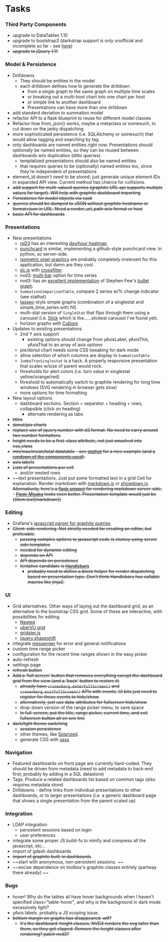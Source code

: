 # Tasks

### Third Party Components

- upgrade to DataTables 1.10
- upgrade to bootstrap3 (darkstrap support is only unofficial and
  incomplete so far - see
  [here](https://github.com/danneu/darkstrap/issues/17))
- ~~upgrade to jQuery 1.11~~

### Model & Persistence

- Drilldowns
  - They should be entities in the model
  - each drilldown defines how to generate the drilldown 
    - from a single graph to the same graph on multiple time scales
    - or breaking out a multi-host chart into one chart per host
    - or simple link to another dashboard
    - Presentations can have more than one drilldown
- add standard deviation to summation model
- refactor API to a flask blueprint to reuse for different model
  classes
- Refactor how from_json() works, maybe a metaclass or somesuch, to
  cut down on the janky dispatching
- more sophisticated persistence (i.e. SQLAlchemy or somesuch) that
  would allow tagging and searching by tag
- only dashboards are named entities right now. Presentations should
  *optionally* be named entities, so they can be reused between
  dashboards w/o duplication (ditto queries).
  - templatized presentations should also be named entities
  - that requires queries to be (optionally) named entities too, since
    they're independent of presentations
- element_id doesn't need to be stored; just generate unique element
  IDs in expanded API view. Current method has chance for collisions.
- ~~add support for multi-valued queries (graphite URL api supports
  multiple values for target). Will help with graphite dashboard
  importing~~
- ~~Persistence for model objects via cask~~
- ~~queries should be dumped to JSON without graphite hostname or
  format=json in URL. Need a render_url_path w/o format or host~~
- ~~basic API for dashboards~~

### Presentations

- New presentations
  - [reD3](http://bugzu.github.io/reD3/) has an interesting [day/hour heatmap](http://bugzu.github.io/reD3/#/heatmap)
  - [punchcard](https://github.com/fogleman/Punchcard) is similar, implementing a github-style punchcard view. In python, so server-side. 
  - [isometric pixel graphics](https://github.com/nosir/obelisk.js) are probably _completely irrelevant_ for this application, but damn are they cool.
  - [dc.js](http://nickqizhu.github.io/dc.js/) with [crossfilter](http://square.github.io/crossfilter/).
  - nvd3: [multi-bar](http://nvd3.org/examples/multiBar.html) option for time series
  - nvd3: has an [excellent implementation](http://nvd3.org/examples/bullet.html) of 
    Stephen Few's [bullet graph](http://www.perceptualedge.com/articles/misc/Bullet_Graph_Design_Spec.pdf).
  - ``SummationComparisonTable``, compare 2 series w/% change indicator (see stathat)
  - [tasseo](https://github.com/obfuscurity/tasseo)-style simple graphs (combination of a 
    singlestat and simple_time_series with fill)
  - multi-stat version of ``SingleStat`` that flips through them using a
    carousel (i.e. [Slick](http://kenwheeler.github.io/slick) which is
    the......slickest carousel I've found yet).
  - horizon graphs with [Cubism](http://square.github.io/cubism/)
- Updates to existing presentations
  - 2nd Y axis support
    - existing options should change from yAxisLabel, yAxisThis, yAxisThat to an array of axis options
  - pie/donut chart needs some CSS tweaking for dark mode
  - allow selection of which columns are display in ``SummationTable``
  - ``JumboTronSinglestat`` is a hack. A properly responsive presentation
    that scales w/size of parent would rock.
  - thresholds for alert colors (i.e. turn value in singlestat yellow/orange/red)
  - threshold to automatically switch to graphite rendering for long
  time windows (SVG rendering in browser gets slow)
  - more options for time formatting
- New layout options
  - dashboard sections. Section = separator + heading + rows, collapsible (click on heading)
    - alternate rendering as tabs
- ~~titles~~
- ~~donut/pie charts~~
- ~~replace use of jquery.number with d3.format. No need to carry around
  two number formatters.~~
- ~~height needs to be a first-class attribute, not just smashed into css_class~~
- ~~min/max/mean/total datatable - see
  [stathat](http://blog.stathat.com/2014/04/09/web-app-interface-changes-stats.html)
  for a nice example (and a
  [rundown of the components used](http://blog.stathat.com/2014/04/10/whats-powering-the-new-web-interface.html)).~~
- ~~axis labels~~
- ~~Lists of presentations per cell~~
  - and/or nested rows
- ~~text presentations. Just put some formatted text in a grid Cell for
  explanation. Render markdown with
  [markdown.js](https://github.com/evilstreak/markdown-js) or
  [showdown.js](https://github.com/coreyti/showdown). ~~Alternatively,
  here's a [flask snippet](http://flask.pocoo.org/snippets/19/) for
  rendering markdown server-side.~~
      - ~~[Flask-Misaka](https://flask-misaka.readthedocs.org/en/latest/)
        looks even better. Presentation template would just be
        {{item.text|markdown}}~~

### Editing

- Grafana's [javascript parser for graphite queries](https://github.com/torkelo/grafana/tree/master/src/app/services/graphite)
- ~~Client-side rendering. Not strictly needed for creating an editor, but preferable.~~
  - ~~passing complex options to javascript code is clumsy using server side templates~~
  - ~~needed for dynamic editing~~
  - ~~depends on API~~
  - ~~API depends on persistence~~
  - ~~tentative candidate is [Handlebars](http://handlebarsjs.com/)~~
    - ~~probably need to define a block helper for render dispatching
      based on presentation type. Don't think Handlebars has callable
      macros like jinja2.~~

### UI

- Grid alternatives. Other ways of laying out the dashboard grid, as an alternative to the 
  bootstrap CSS grid. Some of these are interactive, with possibilities for editing. 
  - [Nested](http://suprb.com/apps/nested/)
  - [uberVU grid](https://github.com/uberVU/grid)
  - [gridster.js](https://github.com/ducksboard/gridster.js)
  - [jquery.shapeshift](https://github.com/McPants/jquery.shapeshift)
- integrate [messenger](http://github.hubspot.com/messenger/docs/welcome/) for error and general notifications
- custom time range picker
- configuration for the recent time ranges shown in the easy picker
- auto-refresh
- settings page
- ~~refresh button~~
- ~~Add a 'full screen' button that removes everything except the
  dashboard grid from the view (and a 'back' button to restore it)~~
  - ~~already have ``cronenberg.enterFullScreen()`` and
    ``cronenberg.exitFullScreen()`` APIs with events. UI bits just
    need to register for those events to hide/show.~~
  - ~~alternatively, just use data-attributes for fullscreen hide/show~~
  - drop-down version of the range picker menu, to save space
  - ~~In full-screen, put the title, range picker, current time, and
    exit fullscreen button all on one line~~
- ~~dark/light theme switching~~
  - ~~session persistence~~
  - other themes, like [Solarized](http://ethanschoonover.com/solarized).
  - generate CSS with [sass](http://sass-lang.com/)

### Navigation

- Featured dashboards on front page are currently hard-coded. They should be driven from metadata 
  (need to add metadata to back-end first; probably by adding in a SQL datastore)
- Tags. Produce a related dashboards list based on common tags (also requires metadata store)
- Drilldowns - define links from individual presentations to other dashboards, or to larger presentations (i.e. a generic dashboard page that shows a single presentation from the parent scaled up)
 
### Integration

- LDAP integration
  - persistent sessions based on login
  - user preferences
- integrate some proper JS build-fu to minify and compress all the
  javascript, etc...
- import of gdash dashboards
- ~~import of graphite built-in dashboards~~
- ~~start with anonymous, non-persistent sessions. ~~
- ~~excise dependence on toolbox's graphite classes entirely (partway there already) ~~

### Bugs

- hover! Why do the tables all have hover backgrounds when I haven't
  specified class="table-hover", and why is the background in dark
  mode excessively light?
- yAxis labels. probably a JS scoping issue.
- ~~bottom margin on graphs has disappeared. wtf?~~
  - ~~it's the dashboard-height classes. NVD3 renders the svg taller
    than them, so they get clipped. Remove the height classes after
    rendering? patch nvd3?~~
